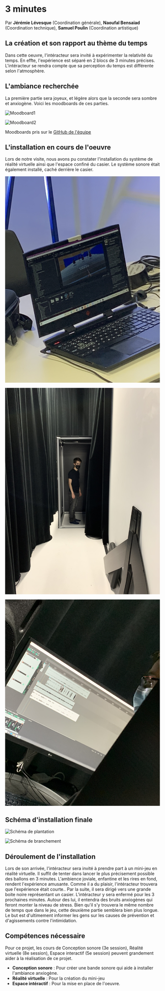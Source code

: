 # 3 minutes

Par **Jérémie Lévesque** (Coordination générale), **Naoufal Bensaiad** (Coordination technique), **Samuel Poulin** (Coordination artistique)

## La création et son rapport au thème du temps

Dans cette oeuvre, l'intéracteur sera invité à expérimenter la relativité du temps. En effte, l'expérience est séparé en 2 blocs de 3 minutes précises. L'intéracteur se rendra compte que sa perception du temps est différente selon l'atmosphère. 

## L'ambiance recherchée

La première partie sera joyeux, et légère alors que la seconde sera sombre et anxiogène. Voici les moodboards de ces parties.

![Moodboard1](https://user-images.githubusercontent.com/70386087/152579985-b8e163f2-b0af-49c1-9309-aef1f7f52555.png)

![Moodboard2](https://user-images.githubusercontent.com/70386087/152572481-2be9cdbd-0056-4af4-ad1d-a37b4c760844.png)

Moodboards pris sur le [GitHub de l'équipe](https://tim-montmorency.com/2022/projets/3-minutes/docs/web/index.html)

## L'installation en cours de l'oeuvre

Lors de notre visite, nous avons pu constater l'installation du système de réalité virtuelle ainsi que l'espace confiné du casier. Le système sonore était également installé, caché derrière le casier.

![VR](https://github.com/RaphBarniques/TP2_Raph_Isaac_Maika/blob/9bab8df1cd7016d8421607b742fe53c111d1547b/medias/TIM_3-minutes_VR_01.jpg)

![Casier](https://github.com/RaphBarniques/TP2_Raph_Isaac_Maika/blob/9bab8df1cd7016d8421607b742fe53c111d1547b/medias/TIM_3-minutes_casier.jpg)

![Son](https://github.com/RaphBarniques/TP2_Raph_Isaac_Maika/blob/9bab8df1cd7016d8421607b742fe53c111d1547b/medias/TIM_3-minutes_audio_casier.jpg)

## Schéma d'installation finale

![Schéma de plantation](https://tim-montmorency.com/2022/projets/3-minutes/docs/preproduction/medias/plantation2.drawio.png)

![Schéma de branchement](https://tim-montmorency.com/2022/projets/3-minutes/docs/preproduction/medias/schema-branchement.png)

## Déroulement de l'installation

Lors de son arrivée, l'intéracteur sera invité à prendre part à un mini-jeu en réalité virtuelle. Il suffit de tenter dans lancer le plus précisement possible des ballons en 3 minutes. L'ambience joviale, enfantine et les rires en fond, rendent l'expérience amusante. Comme il a du plaisir, l'intéracteur trouvera que l'expérience était courte.. Par la suite, il sera dirigé vers une grande boite noire représentant un casier. L'intéracteur y sera enfermé pour les 3 prochaines minutes. Autour des lui, il entendra des bruits anxiogènes qui feront monter la niveau de stress. Bien qu'il s'y trouvera le même nombre de temps que dans le jeu, cette deuxième partie semblera bien plus longue. Le but est d'ultimement informer les gens sur les causes de prévention et d'agissements contre l'intimidation.

## Compétences nécessaire

Pour ce projet, les cours de Conception sonore (3e session), Réalité virtuelle (8e session), Espace interactif (5e session) peuvent grandement aider à la réalisation de ce projet.

- **Conception sonore** : Pour créer une bande sonore qui aide à installer l'ambiance anxiogène.
- **Réalité virtuelle** : Pour la création du mini-jeu
- **Espace intéractif** : Pour la mise en place de l'oeuvre.

